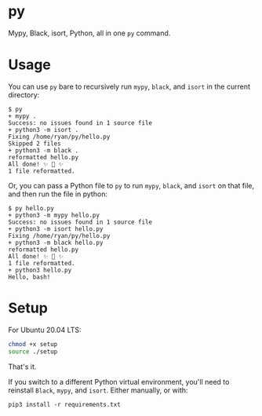 # py
Mypy, Black, isort, Python, all in one `py` command. 

# Usage

You can use `py` bare to recursively run `mypy`, `black`, and `isort` in the current directory:

```
$ py
+ mypy .
Success: no issues found in 1 source file
+ python3 -m isort .
Fixing /home/ryan/py/hello.py
Skipped 2 files
+ python3 -m black .
reformatted hello.py
All done! ✨ 🍰 ✨
1 file reformatted.
```

Or, you can pass a Python file to `py` to run `mypy`, `black`, and `isort` on that file, and then run the file in python:

```
$ py hello.py 
+ python3 -m mypy hello.py
Success: no issues found in 1 source file
+ python3 -m isort hello.py
Fixing /home/ryan/py/hello.py
+ python3 -m black hello.py
reformatted hello.py
All done! ✨ 🍰 ✨
1 file reformatted.
+ python3 hello.py
Hello, bash!
```

# Setup

For Ubuntu 20.04 LTS:

```bash
chmod +x setup
source ./setup
```

That's it.

If you switch to a different Python virtual environment, you'll need to reinstall `Black`, `mypy`, and `isort`. Either manually, or with:

```
pip3 install -r requirements.txt
```

